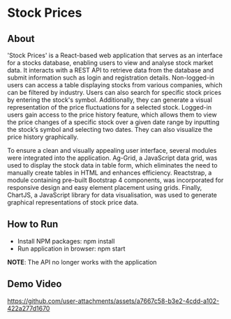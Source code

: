 # Stock Prices
## About
'Stock Prices' is a React-based web application that serves as an interface for a stocks database, enabling users to view and analyse stock market data. It interacts with a REST API to retrieve data from the database and submit information such as login and registration details. Non-logged-in users can access a table displaying stocks from various companies, which can be filtered by industry. Users can also search for specific stock prices by entering the stock's symbol. Additionally, they can generate a visual representation of the price fluctuations for a selected stock. Logged-in users gain access to the price history feature, which allows them to view the price changes of a specific stock over a given date range by inputting the stock’s symbol and selecting two dates. They can also visualize the price history graphically.

To ensure a clean and visually appealing user interface, several modules were integrated into the application. Ag-Grid, a JavaScript data grid, was used to display the stock data in table form, which eliminates the need to manually create tables in HTML and enhances efficiency. Reactstrap, a module containing pre-built Bootstrap 4 components, was incorporated for responsive design and easy element placement using grids. Finally, ChartJS, a JavaScript library for data visualisation, was used to generate graphical representations of stock price data.

## How to Run
* Install NPM packages: npm install
* Run application in browser: npm start

**NOTE**: The API no longer works with the application

## Demo Video
https://github.com/user-attachments/assets/a7667c58-b3e2-4cdd-a102-422a277d1670

